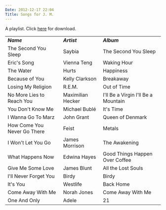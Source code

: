 ```yaml
---
Date: 2012-12-17 22:04
Title: Songs for J. M.
---
```


A playlist. Click [here](https://dl.dropbox.com/u/914090/Songs%20for%20J.M..zip) for download.
<table>
   <tr>
      <td><b><em>Name</em></b></td>
      <td><b><em>Artist</em></b></td>
      <td><b><em>Album</em></b></td>
   </tr>
   <tr>
      <td>The Second You Sleep</td>
      <td>Saybia</td>
      <td>The Second You Sleep</td>
   </tr>
   <tr>
      <td>Eric's Song</td>
      <td>Vienna Teng</td>
      <td>Waking Hour</td>
   </tr>
   <tr>
      <td>The Water</td>
      <td>Hurts</td>
      <td>Happiness</td>
   </tr>
   <tr>
      <td>Because of You</td>
      <td>Kelly Clarkson</td>
      <td>Breakaway</td>
   </tr>
   <tr>
      <td>Losing My Religion</td>
      <td>R.E.M.</td>
      <td>Out of Time</td>
   </tr>
   <tr>
      <td>No More Lies to Reach You</td>
      <td>Maximilian Hecker</td>
      <td>I'll Be a Virgin I'll Be a Mountain</td>
   </tr>
   <tr>
      <td>You Don't Know Me</td>
      <td>Michael Bublé</td>
      <td>It's Time</td>
   </tr>
   <tr>
      <td>I Wanna Go To Marz</td>
      <td>John Grant</td>
      <td>Queen of Denmark</td>
   </tr>
   <tr>
      <td>How Come You Never Go There</td>
      <td>Feist</td>
      <td>Metals</td>
   </tr>
   <tr>
      <td>I Won't Let You Go</td>
      <td>James Morrison</td>
      <td>The Awakening</td>
   </tr>
   <tr>
      <td>What Happens Now</td>
      <td>Edwina Hayes</td>
      <td>Good Things Happen Over Coffee</td>
   </tr>
   <tr>
      <td>Give Me Some Love</td>
      <td>James Blunt</td>
      <td>All the Lost Souls</td>
   </tr>
   <tr>
      <td>I'll Never Forget You</td>
      <td>Birdy</td>
      <td>Birdy</td>
   </tr>
   <tr>
      <td>It's You</td>
      <td>Westlife</td>
      <td>Back Home</td>
   </tr>
   <tr>
      <td>Come Away With Me</td>
      <td>Norah Jones</td>
      <td>Come Away With Me</td>
   </tr>
   <tr>
      <td>One And Only</td>
      <td>Adele</td>
      <td>21</td>
   </tr>
</table>